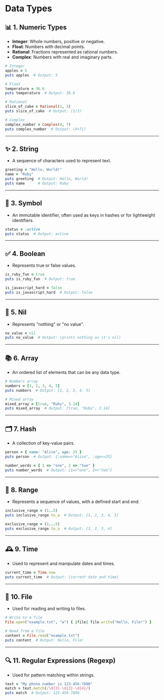 # Data Types

## 📊 1. Numeric Types
   - **Integer**: Whole numbers, positive or negative.
   - **Float**: Numbers with decimal points.
   - **Rational**: Fractions represented as rational numbers.
   - **Complex**: Numbers with real and imaginary parts.

   ```ruby
   # Integer
   apples = 5
   puts apples  # Output: 5

   # Float
   temperature = 36.6
   puts temperature  # Output: 36.6

   # Rational
   slice_of_cake = Rational(1, 3)
   puts slice_of_cake  # Output: (1/3)

   # Complex
   complex_number = Complex(4, 7)
   puts complex_number  # Output: (4+7i)
   ```

---

## ✨ 2. String
   - A sequence of characters used to represent text.

   ```ruby
   greeting = "Hello, World!"
   name = "Ruby"
   puts greeting  # Output: Hello, World!
   puts name      # Output: Ruby
   ```

---

## 🔖 3. Symbol
   - An immutable identifier, often used as keys in hashes or for lightweight identifiers.

   ```ruby
   status = :active
   puts status  # Output: active
   ```

---

## ✅ 4. Boolean
   - Represents true or false values.

   ```ruby
   is_ruby_fun = true
   puts is_ruby_fun  # Output: true

   is_javascript_hard = false
   puts is_javascript_hard  # Output: false
   ```

---

## 🚫 5. Nil
   - Represents "nothing" or "no value".

   ```ruby
   no_value = nil
   puts no_value  # Output: (prints nothing as it's nil)
   ```

---

## 📚 6. Array
   - An ordered list of elements that can be any data type.

   ```ruby
   # Numbers array
   numbers = [1, 2, 3, 4, 5]
   puts numbers  # Output: [1, 2, 3, 4, 5]

   # Mixed array
   mixed_array = [true, "Ruby", 3.14]
   puts mixed_array  # Output: [true, "Ruby", 3.14]
   ```

---

## 🗂 7. Hash
   - A collection of key-value pairs.

   ```ruby
   person = { name: "Alice", age: 25 }
   puts person  # Output: {:name=>"Alice", :age=>25}

   number_words = { 1 => "one", 2 => "two" }
   puts number_words  # Output: {1=>"one", 2=>"two"}
   ```

---

## 📏 8. Range
   - Represents a sequence of values, with a defined start and end.

   ```ruby
   inclusive_range = (1..5)
   puts inclusive_range.to_a  # Output: [1, 2, 3, 4, 5]

   exclusive_range = (1...5)
   puts exclusive_range.to_a  # Output: [1, 2, 3, 4]
   ```

---

## 🕰 9. Time
   - Used to represent and manipulate dates and times.

   ```ruby
   current_time = Time.now
   puts current_time  # Output: (current date and time)
   ```

---

## 📂 10. File
   - Used for reading and writing to files.

   ```ruby
   # Write to a file
   File.open("example.txt", "w") { |file| file.write("Hello, File!") }

   # Read from a file
   content = File.read("example.txt")
   puts content  # Output: Hello, File!
   ```

---

## 🔍 11. Regular Expressions (Regexp)
   - Used for pattern matching within strings.

   ```ruby
   text = "My phone number is 123-456-7890"
   match = text.match(/\d{3}-\d{3}-\d{4}/)
   puts match  # Output: 123-456-7890
   ```

